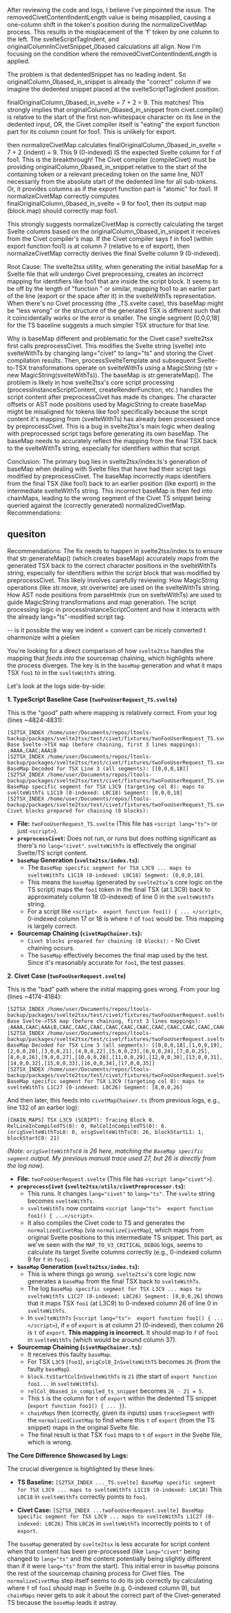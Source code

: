 After reviewing the code and logs, I believe I've pinpointed the issue. The removedCivetContentIndentLength value is being misapplied, causing a one-column shift in the token's position during the normalizeCivetMap process. This results in the misplacement of the 'f' token by one column to the left. The svelteScriptTagIndent, and originalColumnInCivetSnippet_0based calculations all align. Now I'm focusing on the condition where the removedCivetContentIndentLength is applied.


The problem is that dedentedSnippet has no leading indent. So originalColumn_0based_in_snippet is already the "correct" column if we imagine the dedented snippet placed at the svelteScriptTagIndent position.



finalOriginalColumn_0based_in_svelte = 7 + 2 = 9. This matches!
This strongly implies that originalColumn_0based_in_snippet from civet.compile() is relative to the start of the first non-whitespace character on its line in the dedented input, OR, the Civet compiler itself is "eating" the export function part for its column count for foo1. This is unlikely for export.


then normalizeCivetMap calculates finalOriginalColumn_0based_in_svelte = 7 + 2 (indent) = 9.
This 9 (0-indexed) IS the expected Svelte column for f of foo1.
This is the breakthrough!
The Civet compiler (compileCivet) must be providing originalColumn_0based_in_snippet relative to the start of the containing token or a relevant preceding token on the same line, NOT necessarily from the absolute start of the dedented line for all sub-tokens. Or, it provides columns as if the export function part is "atomic" for foo1.
If normalizeCivetMap correctly computes finalOriginalColumn_0based_in_svelte = 9 for foo1, then its output map (block.map) should correctly map foo1.

This strongly suggests normalizeCivetMap is correctly calculating the target Svelte columns based on the originalColumn_0based_in_snippet it receives from the Civet compiler's map. If the Civet compiler says f in foo1 (within export function foo1) is at column 7 (relative to e of export), then normalizeCivetMap correctly derives the final Svelte column 9 (0-indexed).


Root Cause:
The svelte2tsx utility, when generating the initial baseMap for a Svelte file that will undergo Civet preprocessing, creates an incorrect mapping for identifiers like foo1 that are inside the script block. It seems to be off by the length of "function " or similar, mapping foo1 to an earlier part of the line (export or the space after it) in the svelteWithTs representation.
When there's no Civet processing (the _TS.svelte case), this baseMap might be "less wrong" or the structure of the generated TSX is different such that it coincidentally works or the error is smaller. The single segment [0,0,0,18] for the TS baseline suggests a much simpler TSX structure for that line.



Why is baseMap different and problematic for the Civet case?
svelte2tsx first calls preprocessCivet. This modifies the Svelte string (svelte) into svelteWithTs by changing lang="civet" to lang="ts" and storing the Civet compilation results.
Then, processSvelteTemplate and subsequent Svelte-to-TSX transformations operate on svelteWithTs using a MagicString (str = new MagicString(svelteWithTs)).
The baseMap is str.generateMap().
The problem is likely in how svelte2tsx's core script processing (processInstanceScriptContent, createRenderFunction, etc.) handles the script content after preprocessCivet has made its changes. The character offsets or AST node positions used by MagicString to create baseMap might be misaligned for tokens like foo1 specifically because the script content it's mapping from (svelteWithTs) has already been processed once by preprocessCivet.
This is a bug in svelte2tsx's main logic when dealing with preprocessed script tags before generating its own baseMap. The baseMap needs to accurately reflect the mapping from the final TSX back to the svelteWithTs string, especially for identifiers within that script.



Conclusion:
The primary bug lies in svelte2tsx/index.ts's generation of baseMap when dealing with Svelte files that have had their script tags modified by preprocessCivet. The baseMap incorrectly maps identifiers from the final TSX (like foo1) back to an earlier position (like export) in the intermediate svelteWithTs string.
This incorrect baseMap is then fed into chainMaps, leading to the wrong segment of the Civet TS snippet being queried against the (correctly generated) normalizedCivetMap.
Recommendations:



## quesiton 
Recommendations:
The fix needs to happen in svelte2tsx/index.ts to ensure that str.generateMap() (which creates baseMap) accurately maps from the generated TSX back to the correct character positions in the svelteWithTs string, especially for identifiers within the script block that was modified by preprocessCivet.
This likely involves carefully reviewing:
How MagicString operations (like str.move, str.overwrite) are used on the svelteWithTs string.
How AST node positions from parseHtmlx (run on svelteWithTs) are used to guide MagicString transformations and map generation.
The script processing logic in processInstanceScriptContent and how it interacts with the already lang="ts"-modified script tag.

-- is it possible the way we indent + convert can be nicely converted t oharmonize wiht a pielien



You're looking for a direct comparison of how `svelte2tsx` handles the mapping that *feeds into* the sourcemap chaining, which highlights where the process diverges. The key is in the `baseMap` generation and what it maps TSX `foo1` to in the `svelteWithTs` string.

Let's look at the logs side-by-side:

**1. TypeScript Baseline Case (`twoFooUserRequest_TS.svelte`)**

This is the "good" path where mapping is relatively correct.
From your log (lines ~4824-4831):
```
[S2TSX_INDEX /home/user/Documents/repos/ltools-backup/packages/svelte2tsx/test/civet/fixtures/twoFooUserRequest_TS.svelte] Base Svelte->TSX map (before chaining, first 3 lines mappings): ;AAAA,CAAC;AAAiB
[S2TSX_INDEX /home/user/Documents/repos/ltools-backup/packages/svelte2tsx/test/civet/fixtures/twoFooUserRequest_TS.svelte] BaseMap Decoded for TSX Line 3 (all segments): [[0,0,0,18]]
[S2TSX_INDEX /home/user/Documents/repos/ltools-backup/packages/svelte2tsx/test/civet/fixtures/twoFooUserRequest_TS.svelte] BaseMap specific segment for TSX L3C9 (targeting col 8): maps to svelteWithTs L1C19 (0-indexed: L0C18) Segment: [0,0,0,18]
[S2TSX_INDEX /home/user/Documents/repos/ltools-backup/packages/svelte2tsx/test/civet/fixtures/twoFooUserRequest_TS.svelte] Civet blocks prepared for chaining (0 blocks):
```

*   **File:** `twoFooUserRequest_TS.svelte` (This file has `<script lang="ts">` or just `<script>`).
*   **`preprocessCivet`:** Does not run, or runs but does nothing significant as there's no `lang="civet"`. `svelteWithTs` is effectively the original Svelte/TS script content.
*   **`baseMap` Generation (`svelte2tsx/index.ts`):**
    *   The `BaseMap specific segment for TSX L3C9 ... maps to svelteWithTs L1C19 (0-indexed: L0C18) Segment: [0,0,0,18]`.
    *   This means the `baseMap` (generated by `svelte2tsx`'s core logic on the TS script) maps the `foo1` token in the final TSX (at L3C9) back to approximately column 18 (0-indexed) of line 0 in the `svelteWithTs` string.
    *   For a script like `<script>  export function foo1() { ... </script>`, 0-indexed column 17 or 18 is where `f` of `foo1` would be. This mapping is largely correct.
*   **Sourcemap Chaining (`civetMapChainer.ts`):**
    *   `Civet blocks prepared for chaining (0 blocks):` - No Civet chaining occurs.
    *   The `baseMap` effectively becomes the final map used by the test. Since it's reasonably accurate for `foo1`, the test passes.

**2. Civet Case (`twoFooUserRequest.svelte`)**

This is the "bad" path where the initial mapping goes wrong.
From your log (lines ~4174-4184):
```
[S2TSX_INDEX /home/user/Documents/repos/ltools-backup/packages/svelte2tsx/test/civet/fixtures/twoFooUserRequest.svelte] Base Svelte->TSX map (before chaining, first 3 lines mappings): ;AAAA,CAAC;AAAiB,CAAC,CAAC,CAAC,CAAC,CAAC,CAAC,CAAC,CAAC,CAAC,CAAC,CAAC,CAAC,CAAC,CAAC,CAAC,CAAC,CAAC
[S2TSX_INDEX /home/user/Documents/repos/ltools-backup/packages/svelte2tsx/test/civet/fixtures/twoFooUserRequest.svelte] BaseMap Decoded for TSX Line 3 (all segments): [[0,0,0,18],[1,0,0,19],[2,0,0,20],[3,0,0,21],[4,0,0,22],[5,0,0,23],[6,0,0,24],[7,0,0,25],[8,0,0,26],[9,0,0,27],[10,0,0,28],[11,0,0,29],[12,0,0,30],[13,0,0,31],[14,0,0,32],[15,0,0,33],[16,0,0,34],[17,0,0,35]]
[S2TSX_INDEX /home/user/Documents/repos/ltools-backup/packages/svelte2tsx/test/civet/fixtures/twoFooUserRequest.svelte] BaseMap specific segment for TSX L3C9 (targeting col 8): maps to svelteWithTs L1C27 (0-indexed: L0C26) Segment: [8,0,0,26]
```
And then later, this feeds into `civetMapChainer.ts` (from previous logs, e.g., line 132 of an earlier log):
```
[CHAIN_MAPS] TSX L3C9 (SCRIPT): Tracing Block 0. RelLineInCompiledTS(0): 0, RelColInCompiledTS(0): 6. (origSvelteWithTsL0: 0, origSvelteWithTsC0: 26, blockStartL1: 1, blockStartC0: 21)
```
*(Note: `origSvelteWithTsC0` is 26 here, matching the `BaseMap specific segment` output. My previous manual trace used 27, but 26 is directly from the log now).*

*   **File:** `twoFooUserRequest.svelte` (This file has `<script lang="civet">`).
*   **`preprocessCivet` (`svelte2tsx/utils/civetPreprocessor.ts`):**
    *   This runs. It changes `lang="civet"` to `lang="ts"`. The `svelte` string becomes `svelteWithTs`.
    *   `svelteWithTs` now contains `<script lang="ts">  export function foo1() { ...</script>`.
    *   It also compiles the Civet code to TS and generates the `normalizedCivetMap` (via `normalizeCivetMap`), which maps from original Svelte positions to this intermediate TS snippet. This part, as we've seen with the `MAP_TO_V3_CRITICAL_DEBUG` logs, seems to calculate its target Svelte columns correctly (e.g., 0-indexed column 9 for `f` in `foo1`).
*   **`baseMap` Generation (`svelte2tsx/index.ts`):**
    *   This is where things go wrong. `svelte2tsx`'s core logic now generates a `baseMap` from the final TSX back to `svelteWithTs`.
    *   The log `BaseMap specific segment for TSX L3C9 ... maps to svelteWithTs L1C27 (0-indexed: L0C26) Segment: [8,0,0,26]` shows that it maps TSX `foo1` (at L3C9) to 0-indexed column 26 of line 0 in `svelteWithTs`.
    *   In `svelteWithTs` (`<script lang="ts">  export function foo1() { ...</script>`), if `e` of `export` is at column 21 (0-indexed), then column 26 is `t` of `export`. **This mapping is incorrect.** It should map to `f` of `foo1` in `svelteWithTs` (which would be around column 37).
*   **Sourcemap Chaining (`civetMapChainer.ts`):**
    *   It receives this faulty `baseMap`.
    *   For TSX `L3C9` (`foo1`), `origCol0_InSvelteWithTS` becomes `26` (from the faulty `baseMap`).
    *   `block.tsStartColInSvelteWithTs` is `21` (the start of `export function foo1...` in `svelteWithTs`).
    *   `relCol_0based_in_compiled_ts_snippet` becomes `26 - 21 = 5`.
    *   This `5` is the column for `t` of `export` within the dedented TS snippet (`export function foo1() { ... }`).
    *   `chainMaps` then (correctly, given its inputs) uses `traceSegment` with the `normalizedCivetMap` to find where this `t` of `export` (from the TS snippet) maps in the original Svelte file.
    *   The final result is that TSX `foo1` maps to `t` of `export` in the Svelte file, which is wrong.

**The Core Difference Showcased by Logs:**

The crucial divergence is highlighted by these lines:

*   **TS Baseline:**
    `[S2TSX_INDEX ..._TS.svelte] BaseMap specific segment for TSX L3C9 ... maps to svelteWithTs L1C19 (0-indexed: L0C18)`
    This `L0C18` in `svelteWithTs` correctly points to `foo1`.

*   **Civet Case:**
    `[S2TSX_INDEX ...twoFooUserRequest.svelte] BaseMap specific segment for TSX L3C9 ... maps to svelteWithTs L1C27 (0-indexed: L0C26)`
    This `L0C26` in `svelteWithTs` incorrectly points to `t` of `export`.

The `baseMap` generated by `svelte2tsx` is less accurate for script content when that content has been pre-processed (like `lang="civet"` being changed to `lang="ts"` and the content potentially being slightly different than if it were `lang="ts"` from the start). This initial error in `baseMap` poisons the rest of the sourcemap chaining process for Civet files. The `normalizeCivetMap` step itself seems to do its job correctly by calculating where `f` of `foo1` *should* map in Svelte (e.g. 0-indexed column 9), but `chainMaps` never gets to ask it about the correct part of the Civet-generated TS because the `baseMap` leads it astray.
